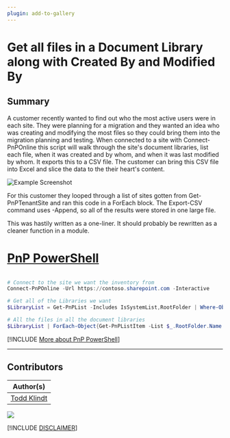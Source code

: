 ```yaml
---
plugin: add-to-gallery
---
```


# Get all files in a Document Library along with Created By and Modified By

## Summary

A customer recently wanted to find out who the most active users were in each site. They were planning for a migration and they wanted an idea who was creating and modifying the most files so they could bring them into the migration planning and testing. When connected to a site with Connect-PnPOnline this script will walk through the site's document libraries, list each file, when it was created and by whom, and when it was last modified by whom. It exports this to a CSV file. The customer can bring this CSV file into Excel and slice the data to the their heart's content. 

![Example Screenshot](assets/example.png)

For this customer they looped through a list of sites gotten from Get-PnPTenantSite and ran this code in a ForEach block. The Export-CSV command uses -Append, so all of the results were stored in one large file.

This was hastily written as a one-liner. It should probably be rewritten as a cleaner function in a module.


# [PnP PowerShell](#tab/pnpps)

```powershell

# Connect to the site we want the inventory from
Connect-PnPOnline -Url https://contoso.sharepoint.com -Interactive

# Get all of the Libraries we want
$LibraryList = Get-PnPList -Includes IsSystemList,RootFolder | Where-Object {($_.BaseType -eq "DocumentLibrary" -and $_.IsSystemList -eq $False) -or ($_.Title -eq "Site Pages")}

# All the files in all the document libraries
$LibraryList | ForEach-Object{Get-PnPListItem -List $_.RootFolder.Name | Where-Object{$_.FieldValues.FSObjType -ne 1} | Select-Object @{n="FileRef";e={$_.FieldValues.FileRef}},@{n="Created_x0020_By";e={$($_.FieldValues.Created_x0020_By).split("|")[2]}},@{n="Created";e={$_.FieldValues.Created}},@{n="Modified_x0020_By";e={$($_.FieldValues.Modified_x0020_By).split("|")[2]}},@{n="Modified";e={$_.FieldValues.Modified}}} | Export-Csv -Path .\FilesAndOwners.csv -Append

```
[!INCLUDE [More about PnP PowerShell](../../docfx/includes/MORE-PNPPS.md)]
***

## Contributors

| Author(s) |
|-----------|
| [Todd Klindt](https://www.toddklindt.com)|


<img src="https://m365-visitor-stats.azurewebsites.net/script-samples/scripts/spo-get-files-and-creators-modifiers?labelText=Visitors" class="img-visitor" aria-hidden="true" />

[!INCLUDE [DISCLAIMER](../../docfx/includes/DISCLAIMER.md)]
